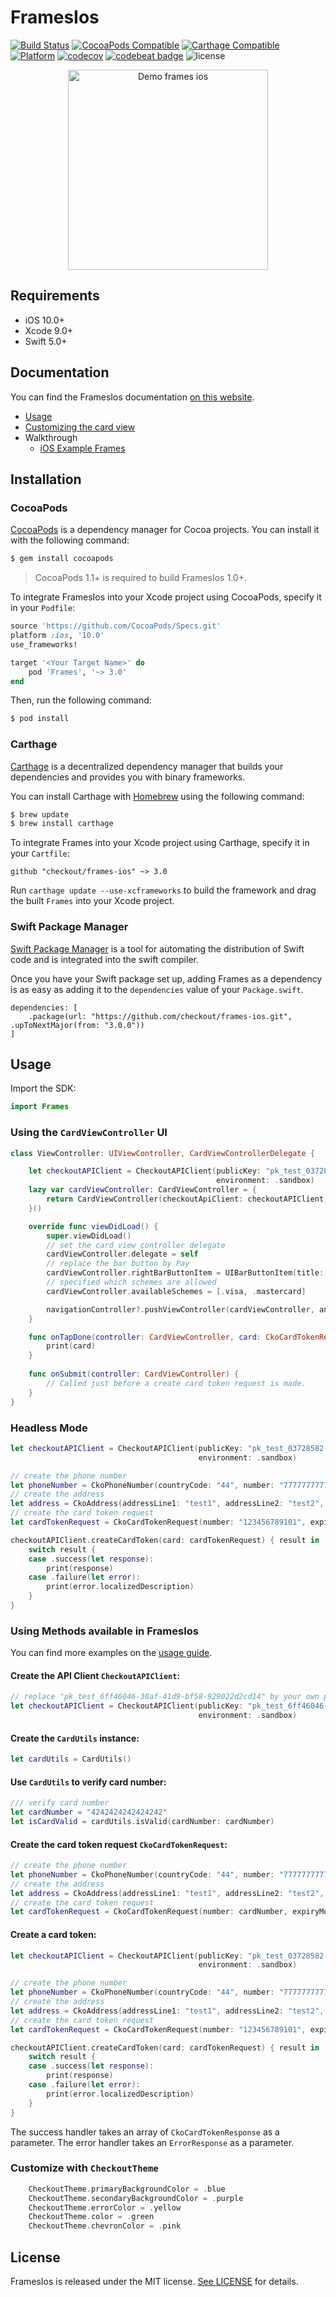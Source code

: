 # FramesIos

[![Build Status](https://travis-ci.org/checkout/frames-ios.svg?branch=master)](https://travis-ci.org/checkout/frames-ios)
[![CocoaPods Compatible](https://img.shields.io/cocoapods/v/Frames.svg)](https://img.shields.io/cocoapods/v/Frames)
[![Carthage Compatible](https://img.shields.io/badge/Carthage-compatible-4BC51D.svg?style=flat)](https://github.com/Carthage/Carthage)
[![Platform](https://img.shields.io/cocoapods/p/Frames.svg?style=flat)]()
[![codecov](https://codecov.io/gh/checkout/frames-ios/branch/master/graph/badge.svg)](https://codecov.io/gh/checkout/frames-ios)
[![codebeat badge](https://codebeat.co/badges/d9bae177-78c1-40bb-94a7-187a7759d549)](https://codebeat.co/projects/github-com-checkout-frames-ios-master)
![license](https://img.shields.io/github/license/checkout/frames-ios.svg)

<p align="center">
	<img src="https://github.com/checkout/frames-ios/blob/master/screenshots/demo-frames-ios.gif?raw=true" width="320" alt="Demo frames ios"/>
</p>

## Requirements

- iOS 10.0+
- Xcode 9.0+
- Swift 5.0+

## Documentation

You can find the FramesIos documentation [on this website](https://checkout.github.io/frames-ios/index.html).

- [Usage](https://checkout.github.io/frames-ios/usage.html)
- [Customizing the card view](https://checkout.github.io/frames-ios/customizing-the-card-view.html)
- Walkthrough
  - [iOS Example Frames](https://checkout.github.io/frames-ios/ios-example-frames.html)

## Installation

### CocoaPods

[CocoaPods](http://cocoapods.org) is a dependency manager for Cocoa projects. You can install it with the following command:

```bash
$ gem install cocoapods
```

> CocoaPods 1.1+ is required to build FramesIos 1.0+.

To integrate FramesIos into your Xcode project using CocoaPods, specify it in your `Podfile`:

```ruby
source 'https://github.com/CocoaPods/Specs.git'
platform :ios, '10.0'
use_frameworks!

target '<Your Target Name>' do
    pod 'Frames', '~> 3.0'
end
```

Then, run the following command:

```bash
$ pod install
```

### Carthage

[Carthage](https://github.com/Carthage/Carthage) is a decentralized dependency manager that builds your dependencies and provides you with binary frameworks.

You can install Carthage with [Homebrew](http://brew.sh/) using the following command:

```bash
$ brew update
$ brew install carthage
```

To integrate Frames into your Xcode project using Carthage, specify it in your `Cartfile`:

```ogdl
github "checkout/frames-ios" ~> 3.0
```

Run `carthage update --use-xcframeworks` to build the framework and drag the built `Frames` into your Xcode project.

### Swift Package Manager

[Swift Package Manager](https://swift.org/package-manager/) is a tool for automating the distribution of Swift code and is integrated into the swift compiler.

Once you have your Swift package set up, adding Frames as a dependency is as easy as adding it to the `dependencies` value of your `Package.swift`.

```
dependencies: [
    .package(url: "https://github.com/checkout/frames-ios.git", .upToNextMajor(from: "3.0.0"))
]
```

## Usage

Import the SDK:

```swift
import Frames
```

### Using the `CardViewController` UI

```swift
class ViewController: UIViewController, CardViewControllerDelegate {

    let checkoutAPIClient = CheckoutAPIClient(publicKey: "pk_test_03728582-062b-419c-91b5-63ac2a481e07",
                                              environment: .sandbox)
    lazy var cardViewController: CardViewController = {
        return CardViewController(checkoutApiClient: checkoutAPIClient, cardHolderNameState: .hidden, billingDetailsState: .hidden)
    }()

    override func viewDidLoad() {
        super.viewDidLoad()
        // set the card view controller delegate
        cardViewController.delegate = self
        // replace the bar button by Pay
        cardViewController.rightBarButtonItem = UIBarButtonItem(title: "Pay", style: .done, target: nil, action: nil)
        // specified which schemes are allowed
        cardViewController.availableSchemes = [.visa, .mastercard]

        navigationController?.pushViewController(cardViewController, animated: false)
    }

    func onTapDone(controller: CardViewController, card: CkoCardTokenRequest) {
        print(card)
    }
    
    func onSubmit(controller: CardViewController) {
        // Called just before a create card token request is made.
    }
}
```

### Headless Mode 

```swift
let checkoutAPIClient = CheckoutAPIClient(publicKey: "pk_test_03728582-062b-419c-91b5-63ac2a481e07",
                                          environment: .sandbox)

// create the phone number
let phoneNumber = CkoPhoneNumber(countryCode: "44", number: "7777777777")
// create the address
let address = CkoAddress(addressLine1: "test1", addressLine2: "test2", city: "London", state: "London", zip: "N12345", country: "GB")
// create the card token request
let cardTokenRequest = CkoCardTokenRequest(number: "123456789101", expiryMonth: "07", expiryYear: "22", cvv: "100", name: "Test Customer", billingAddress: address, phone: phoneNumber)

checkoutAPIClient.createCardToken(card: cardTokenRequest) { result in
    switch result {
    case .success(let response):
        print(response)
    case .failure(let error):
        print(error.localizedDescription)
    }
}
```

### Using Methods available in FramesIos

You can find more examples on the [usage guide](https://checkout.github.io/frames-ios/usage.html).

#### Create the API Client `CheckoutAPIClient`:

```swift
// replace "pk_test_6ff46046-30af-41d9-bf58-929022d2cd14" by your own public key
let checkoutAPIClient = CheckoutAPIClient(publicKey: "pk_test_6ff46046-30af-41d9-bf58-929022d2cd14",
                                          environment: .sandbox)
```

#### Create the `CardUtils` instance:

```swift
let cardUtils = CardUtils()
```

#### Use `CardUtils` to verify card number:

```swift
/// verify card number
let cardNumber = "4242424242424242"
let isCardValid = cardUtils.isValid(cardNumber: cardNumber)
```

#### Create the card token request `CkoCardTokenRequest`:

```swift
// create the phone number
let phoneNumber = CkoPhoneNumber(countryCode: "44", number: "7777777777")
// create the address
let address = CkoAddress(addressLine1: "test1", addressLine2: "test2", city: "London", state: "London", zip: "N12345", country: "GB")
// create the card token request
let cardTokenRequest = CkoCardTokenRequest(number: cardNumber, expiryMonth: "07", expiryYear: "22", cvv: "100", name: "Test Customer", billingAddress: address, phone: phoneNumber)
```

#### Create a card token:

```swift
let checkoutAPIClient = CheckoutAPIClient(publicKey: "pk_test_03728582-062b-419c-91b5-63ac2a481e07",
                                          environment: .sandbox)

// create the phone number
let phoneNumber = CkoPhoneNumber(countryCode: "44", number: "7777777777")
// create the address
let address = CkoAddress(addressLine1: "test1", addressLine2: "test2", city: "London", state: "London", zip: "N12345", country: "GB")
// create the card token request
let cardTokenRequest = CkoCardTokenRequest(number: "123456789101", expiryMonth: "07", expiryYear: "22", cvv: "100", name: "Test Customer", billingAddress: address, phone: phoneNumber)

checkoutAPIClient.createCardToken(card: cardTokenRequest) { result in
    switch result {
    case .success(let response):
        print(response)
    case .failure(let error):
        print(error.localizedDescription)
    }
}
```

The success handler takes an array of `CkoCardTokenResponse` as a parameter.
The error handler takes an `ErrorResponse` as a parameter.

### Customize with `CheckoutTheme`

```swift
    CheckoutTheme.primaryBackgroundColor = .blue
    CheckoutTheme.secondaryBackgroundColor = .purple
    CheckoutTheme.errorColor = .yellow
    CheckoutTheme.color = .green
    CheckoutTheme.chevronColor = .pink
```

## License

FramesIos is released under the MIT license. [See LICENSE](https://github.com/checkout/frames-ios/blob/master/LICENSE) for details.
